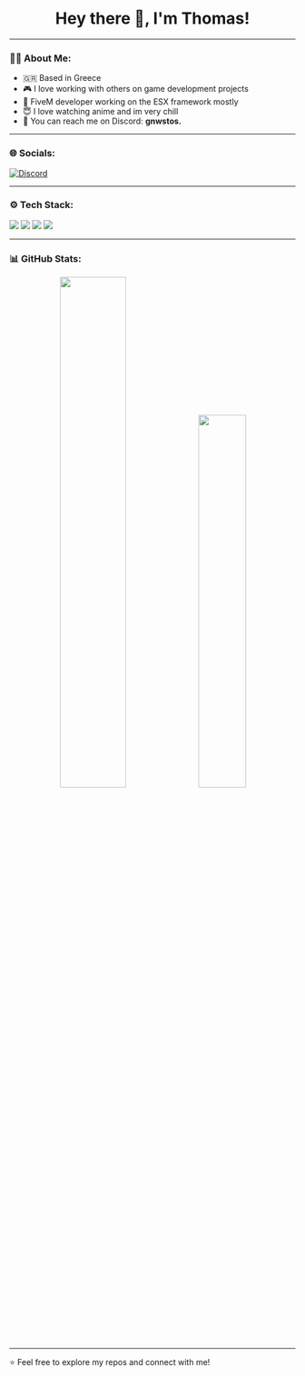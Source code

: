 <h1 align="center">Hey there 👋, I'm Thomas!</h1>

---

### 🧑‍💻 About Me:
- 🇬🇷 Based in Greece
- 🎮 I love working with others on game development projects
- 🔧 FiveM developer working on the ESX framework mostly
- 😇 I love watching anime and im very chill
- 📨 You can reach me on Discord: **gnwstos.**

---

### 🌐 Socials:
<p align="left">
<a href="https://discord.com/users/1114604331249958912"><img src="https://img.shields.io/badge/Discord-5865F2?style=for-the-badge&logo=discord&logoColor=white" alt="Discord"/></a>
</p>

---

### ⚙️ Tech Stack:
<p align="left">
<img src="https://img.shields.io/badge/Lua-2C2D72?style=for-the-badge&logo=lua&logoColor=white" />
<img src="https://img.shields.io/badge/Python-3776AB?style=for-the-badge&logo=python&logoColor=white" />
<img src="https://img.shields.io/badge/JavaScript-F7DF1E?style=for-the-badge&logo=javascript&logoColor=black" />
<img src="https://img.shields.io/badge/FiveM-FF9900?style=for-the-badge&logo=fivem&logoColor=black" />
<img
</p>

---

### 📊 GitHub Stats:
<div align="center">
<img src="https://github-readme-stats.vercel.app/api?username=K3nKanekii&show_icons=true&theme=radical" width="48%"/>
<img src="https://github-readme-stats.vercel.app/api/top-langs/?username=K3nKanekii&layout=compact&theme=radical" width="41%"/>
</div>

---

⭐️ Feel free to explore my repos and connect with me!
